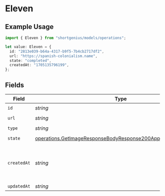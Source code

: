 # Eleven

## Example Usage

```typescript
import { Eleven } from "shortgenius/models/operations";

let value: Eleven = {
  id: "2813e039-b64a-4317-b9f5-7b4cb2717df2",
  url: "https://spanish-colonialism.name",
  state: "completed",
  createdAt: "1705135796199",
};
```

## Fields

| Field                                                                                                                                                | Type                                                                                                                                                 | Required                                                                                                                                             | Description                                                                                                                                          |
| ---------------------------------------------------------------------------------------------------------------------------------------------------- | ---------------------------------------------------------------------------------------------------------------------------------------------------- | ---------------------------------------------------------------------------------------------------------------------------------------------------- | ---------------------------------------------------------------------------------------------------------------------------------------------------- |
| `id`                                                                                                                                                 | *string*                                                                                                                                             | :heavy_check_mark:                                                                                                                                   | N/A                                                                                                                                                  |
| `url`                                                                                                                                                | *string*                                                                                                                                             | :heavy_check_mark:                                                                                                                                   | N/A                                                                                                                                                  |
| `type`                                                                                                                                               | *string*                                                                                                                                             | :heavy_check_mark:                                                                                                                                   | N/A                                                                                                                                                  |
| `state`                                                                                                                                              | [operations.GetImageResponseBodyResponse200ApplicationJson11State](../../models/operations/getimageresponsebodyresponse200applicationjson11state.md) | :heavy_check_mark:                                                                                                                                   | N/A                                                                                                                                                  |
| `createdAt`                                                                                                                                          | *string*                                                                                                                                             | :heavy_check_mark:                                                                                                                                   | Date and time (ISO 8601) when the media was created.                                                                                                 |
| `updatedAt`                                                                                                                                          | *string*                                                                                                                                             | :heavy_minus_sign:                                                                                                                                   | N/A                                                                                                                                                  |